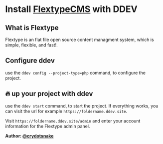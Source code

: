 # Install [FlextypeCMS](https://flextype.org) with DDEV

## What is Flextype

Flextype is an flat file open source content managment system, which is simple, flexible, and fast!.

## Configure ddev

use the `ddev config --project-type=php` command, to configure the project.

## :fire: up your project with ddev

use the `ddev start` command, to start the project. If everything works, you can visit the url for example `https://foldername.ddev.site`.

Visit `https://foldername.ddev.site/admin` and enter your account information for the Flextype admin panel.

**Author: [@crydotsnake](https://twitter.com/crydotsnake)**
